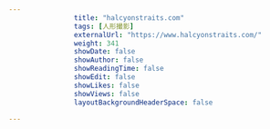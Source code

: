 ---
                title: "halcyonstraits.com"
                tags: [人形撮影]
                externalUrl: "https://www.halcyonstraits.com/"
                weight: 341
                showDate: false
                showAuthor: false
                showReadingTime: false
                showEdit: false
                showLikes: false
                showViews: false
                layoutBackgroundHeaderSpace: false
                ---

